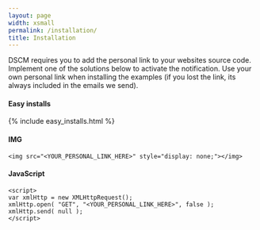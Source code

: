 ```yaml
---
layout: page
width: xsmall
permalink: /installation/
title: Installation
---
```


DSCM requires you to add the personal link to your websites source code. Implement one of the solutions below to activate the notification. 
Use your own personal link when installing the examples (if you lost the link, its always included in the emails we send).

#### Easy installs
{% include easy_installs.html %}

#### IMG

```
<img src="<YOUR_PERSONAL_LINK_HERE>" style="display: none;"></img>
```

#### JavaScript
```
<script>
var xmlHttp = new XMLHttpRequest();
xmlHttp.open( "GET", "<YOUR_PERSONAL_LINK_HERE>", false );
xmlHttp.send( null );
</script>
```

<script>
var replaced = $("body").html().replace(/&lt;YOUR_PERSONAL_LINK_HERE&gt;/g,'<mark>&lt;YOUR_PERSONAL_LINK_HERE&gt;</mark>');
$("body").html(replaced);
</script>
